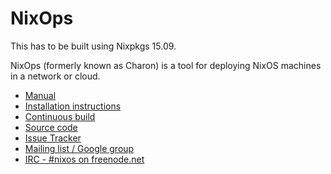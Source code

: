 NixOps
====

This has to be built using Nixpkgs 15.09.

NixOps (formerly known as Charon) is a tool for deploying NixOS
machines in a network or cloud.

* [Manual](http://hydra.nixos.org/job/nixops/master/tarball/latest/download-by-type/doc/manual)
* [Installation instructions](http://hydra.nixos.org/job/nixops/master/tarball/latest/download-by-type/doc/manual#chap-installation)
* [Continuous build](http://hydra.nixos.org/jobset/nixops/master#tabs-jobs)
* [Source code](https://github.com/NixOS/nixops)
* [Issue Tracker](https://github.com/NixOS/nixops/issues)
* [Mailing list / Google group](https://groups.google.com/forum/#!forum/nixops-users)
* [IRC - #nixos on freenode.net](irc://irc.freenode.net/#nixos)
